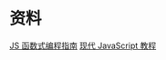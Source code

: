 # 资料

[JS 函数式编程指南](https://llh911001.gitbooks.io/mostly-adequate-guide-chinese/content/) [现代 JavaScript 教程](https://zh.javascript.info/)
